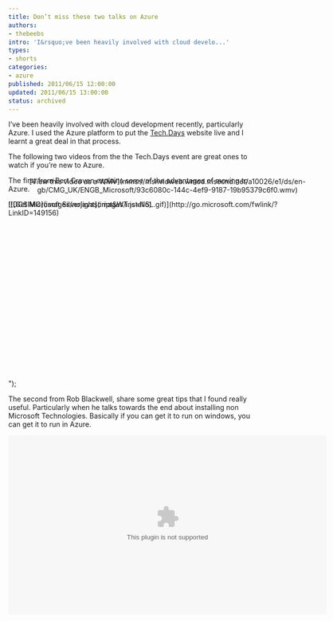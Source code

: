```yaml
---
title: Don’t miss these two talks on Azure
authors:
- thebeebs
intro: 'I&rsquo;ve been heavily involved with cloud develo...'
types:
- shorts
categories:
- azure
published: 2011/06/15 12:00:00
updated: 2011/06/15 13:00:00
status: archived
---
```


I&rsquo;ve been heavily involved with cloud development recently, particularly Azure. I used the Azure platform to put the [Tech.Days](http://www.microsoft.com/uk/techdays) website live and I learnt a great deal in that process.<p>The following two videos from the the Tech.Days event are great ones to watch if you&rsquo;re new to Azure.

The first from Bert Craven explains some of the advantages of moving to Azure.
<div style="width: 639px; height: 360px"><object type="application/x-silverlight-2" data="data:application/x-silverlight-2," width="639" height="360"><param name="source" value="http://www.microsoft.com/showcase/silverlight/player/1/player-en.xap"><param name="initParams" value="Culture=en-GB,Uuid=a65a8b27-d279-4418-b332-1b8cefc2818b,Autoplay=False,ShowMarketingOverlay=true,MiscControls=FullScreen;Detached,ShowMenu=True,Tabs=Embed;Email;Share;Info,ShowCaption=false,VideoUrl=http://www.microsoft.com/showcase/en/gb/details/a65a8b27-d279-4418-b332-1b8cefc2818b,Mode=Player"><param name="enableHtmlAccess" value="true"><param name="allowHtmlPopupwindow" value="true"><param name="background" value="#FF000000"><param name="minRuntimeVersion" value="4.0.50401.0"><param name="autoUpgrade" value="true"><div>[![Get Microsoft Silverlight](images/installSL.gif)](http://go.microsoft.com/fwlink/?LinkID=149156)</div><div style="margin-top: -80px; text-align: center;">[View this video as a WMV](mms://msnvidweb.wmod.msecnd.net/a10026/e1/ds/en-gb/CMG_UK/ENGB_Microsoft/93c6080c-144c-4ef9-9187-19b95379c6f0.wmv)</div><noscript><div>![DCSIMG](images/nojavascript&WT.js=No)</div></noscript></object></div><script type="text/javascript">
document.write("<script type='text/javascript' src='" + (window.location.protocol) + "//c.microsoft.com/ms.js'></script>");
</script>

The second from Rob Blackwell, share some great tips that I found really useful. Particularly when he talks towards the end about installing non Microsoft Technologies. Basically if you can get it to run on windows, you can get it to run in Azure.
<div style="width: 639px; height: 360px"><object type="application/x-silverlight-2" data="data:application/x-silverlight-2," width="639" height="360"><param name="source" value="http://www.microsoft.com/showcase/silverlight/player/1/player-en.xap"><param name="initParams" value="Culture=en-GB,Uuid=78a2caf4-252f-4a81-9071-3c307b74ffe8,Autoplay=False,ShowMarketingOverlay=true,MiscControls=FullScreen;Detached,ShowMenu=True,Tabs=Embed;Email;Share;Info,ShowCaption=false,VideoUrl=http://www.microsoft.com/showcase/en/gb/details/78a2caf4-252f-4a81-9071-3c307b74ffe8,Mode=Player"><param name="enableHtmlAccess" value="true"><param name="allowHtmlPopupwindow" value="true"><param name="background" value="#FF000000"><param name="minRuntimeVersion" value="4.0.50401.0"><param></object></div></p>